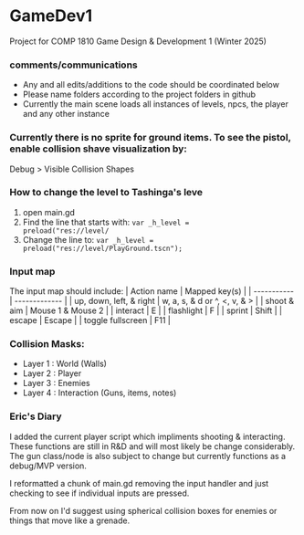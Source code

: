 # GameDev1
Project for COMP 1810 Game Design &amp; Development 1 (Winter 2025)

### comments/communications
- Any and all edits/additions to the code should be coordinated below
- Please name folders according to the project folders in github
- Currently the main scene loads all instances of levels, npcs, the player and any other instance

### Currently there is no sprite for ground items. To see the pistol, enable collision shave visualization by:
Debug > Visible Collision Shapes

### How to change the level to Tashinga's leve
1. open main.gd
2. Find the line that starts with: <code>var _h_level = preload("res://level/</code>
3. Change the line to: <code>var _h_level = preload("res://level/PlayGround.tscn");</code>

### Input map
The input map should include:
 | Action name | Mapped key(s) |
 | ----------- | ------------- |
 | up, down, left, & right | w, a, s, & d or ^, <, v, & > |
 | shoot & aim             | Mouse 1 & Mouse 2 |
 | interact                | E |
 | flashlight              | F |
 | sprint                  | Shift |
 | escape                  | Escape |
 | toggle fullscreen       | F11 |

### Collision Masks:
- Layer 1	: World (Walls)
- Layer 2	: Player
- Layer 3	: Enemies
- Layer 4	: Interaction (Guns, items, notes)

### Eric's Diary

I added the current player script which impliments shooting & interacting. These functions are still in R&D and
will most likely be change considerably. The gun class/node is also subject to change but currently functions
as a debug/MVP version.

I reformatted a chunk of main.gd removing the input handler and just checking to see if individual inputs are pressed.

From now on I'd suggest using spherical collision boxes for enemies or things that move like a grenade.

